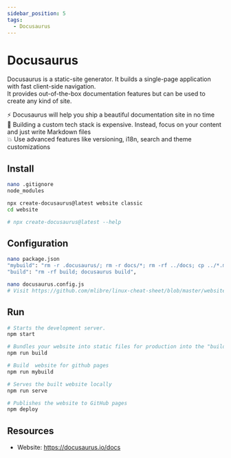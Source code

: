 ```yaml
---
sidebar_position: 5
tags:
  - Docusaurus
---
```


# Docusaurus

Docusaurus is a static-site generator. It builds a single-page application with fast client-side navigation.  
It provides out-of-the-box documentation features but can be used to create any kind of site.

⚡️ Docusaurus will help you ship a beautiful documentation site in no time  
💸 Building a custom tech stack is expensive. Instead, focus on your content and just write Markdown files  
💥 Use advanced features like versioning, i18n, search and theme customizations

## Install

```bash
nano .gitignore
node_modules

npx create-docusaurus@latest website classic
cd website

# npx create-docusaurus@latest --help
```

## Configuration

```bash
nano package.json
"mybuild": "rm -r .docusaurus/; rm -r docs/*; rm -rf ../docs; cp ../*.md docs/; docusaurus build; cp -r build ../docs",
"build": "rm -rf build; docusaurus build",

nano docusaurus.config.js
# Visit https://github.com/mlibre/linux-cheat-sheet/blob/master/website/docusaurus.config.js
```

## Run

```bash
# Starts the development server.
npm start

# Bundles your website into static files for production into the "build" folder
npm run build

# Build  website for github pages
npm run mybuild

# Serves the built website locally
npm run serve

# Publishes the website to GitHub pages
npm deploy
```

## Resources

- Website: <https://docusaurus.io/docs>
